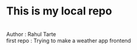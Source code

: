 # This is my local repo
<br>
Author : Rahul Tarte
<br>
first repo : Trying to make a weather app frontend

